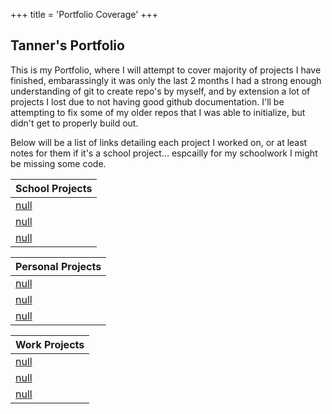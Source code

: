 +++
title = 'Portfolio Coverage'
+++

## Tanner's Portfolio

This is my Portfolio, where I will attempt to cover majority of projects I have finished, embarassingly it was only the last 2 months I had a strong enough understanding of git to create repo's by myself, and by extension a lot of projects I lost due to not having good github documentation. I'll be attempting to fix some of my older repos that I was able to initialize, but didn't get to properly build out.

Below will be a list of links detailing each project I worked on, or at least notes for them if it's a school project... espcailly for my schoolwork I might be missing some code.


| School Projects                 | 
| -----------                     | 
| [null](/Portfolio/Mathematics/)   | 
| [null](/Portfolio/Computers/)|
| [null](/Portfolio/Robotics/)  |


| Personal Projects               | 
| -----------                     | 
| [null](/Portfolio/Mathematics/)   | 
| [null](/Portfolio/Computers/)|
| [null](/Portfolio/Robotics/)  |


| Work Projects                   | 
| -----------                     | 
| [null](/Portfolio/Mathematics/)   | 
| [null](/Portfolio/Computers/)|
| [null](/Portfolio/Robotics/)  |
